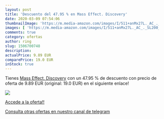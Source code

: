 ```yaml
---
layout: post
title: 'Descuento del 47.95 % en Mass Effect. Discovery'
date: 2020-03-09 07:54:06
thumbnailImage: 'https://m.media-amazon.com/images/I/511+anMx27L._AC_._SL200_.jpg'
images: [ 'https://m.media-amazon.com/images/I/511+anMx27L._AC_._SL200_.jpg' ]
comments: true
category: ofertas
author: ring
slug: 1506700748
description:
actualPrice: 9.89 EUR
comparePrice: 19.0 EUR
inStock: true
---
```


Tienes [Mass Effect. Discovery](https://www.amazon.com/dp/1506700748/?tag=redken08-20) con un 47.95 % de descuento con precio de oferta de 9.89 EUR (original: 19.0 EUR) en el siguiente enlace!

[![](https://m.media-amazon.com/images/I/511+anMx27L._AC_._SL200_.jpg)](https://www.amazon.com/dp/1506700748/?tag=redken08-20)

[Accede a la oferta!!](https://www.amazon.com/dp/1506700748/?tag=redken08-20)

[Consulta otras ofertas en nuestro canal de telegram](https://t.me/s/ofertas25)

